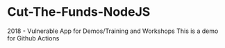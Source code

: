 # Cut-The-Funds-NodeJS
2018 - Vulnerable App for Demos/Training and Workshops
This is a demo for Github Actions
